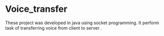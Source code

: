 # Voice_transfer
These project was developed in java using socket programming. It perform task of transferring voice from client to server .
